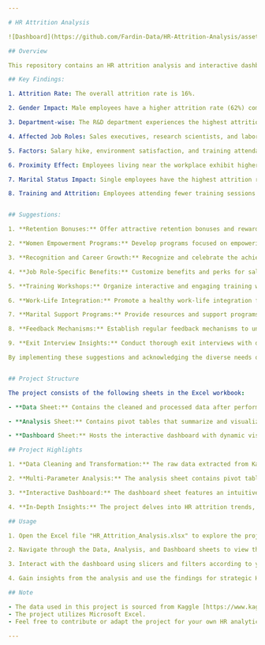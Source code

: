 ```yaml
---

# HR Attrition Analysis

![Dashboard](https://github.com/Fardin-Data/HR-Attrition-Analysis/assets/137788371/3540d1e6-ed56-44fc-9ca5-cb6e1186d58a)

## Overview

This repository contains an HR attrition analysis and interactive dashboard project built in Microsoft Excel. The project aims to explore and analyze employee attrition data sourced from Kaggle, providing valuable insights to HR professionals and management.

## Key Findings:

1. Attrition Rate: The overall attrition rate is 16%.

2. Gender Impact: Male employees have a higher attrition rate (62%) compared to females (38%).

3. Department-wise: The R&D department experiences the highest attrition.

4. Affected Job Roles: Sales executives, research scientists, and laboratory technicians show higher attrition.

5. Factors: Salary hike, environment satisfaction, and training attendance influence attrition.

6. Proximity Effect: Employees living near the workplace exhibit higher attrition.

7. Marital Status Impact: Single employees have the highest attrition rate, followed by married employees.

8. Training and Attrition: Employees attending fewer training sessions exhibit higher attrition.


## Suggestions:

1. **Retention Bonuses:** Offer attractive retention bonuses and rewards for high-performing male employees, creating a strong incentive to stay with the organization and fostering loyalty.

2. **Women Empowerment Programs:** Develop programs focused on empowering female employees, providing mentorship and leadership opportunities to enhance their career progression and loyalty.

3. **Recognition and Career Growth:** Recognize and celebrate the achievements of employees in the R&D department, ensuring their contributions are acknowledged and providing clear paths for career advancement.

4. **Job Role-Specific Benefits:** Customize benefits and perks for sales executives, research scientists, and laboratory technicians, ensuring their needs are met and fostering a sense of belonging.

5. **Training Workshops:** Organize interactive and engaging training workshops that cater to diverse learning styles, motivating employees of all backgrounds to participate and grow professionally.

6. **Work-Life Integration:** Promote a healthy work-life integration for employees living nearby, offering flexible working hours and remote work options when possible.

7. **Marital Support Programs:** Provide resources and support programs for single employees, married employees, and those going through life changes like divorce, to help them navigate work and personal life effectively.

8. **Feedback Mechanisms:** Establish regular feedback mechanisms to understand employee concerns and act promptly to improve overall job satisfaction and retention.

9. **Exit Interview Insights:** Conduct thorough exit interviews with departing employees to gather valuable feedback and insights into the reasons for attrition.

By implementing these suggestions and acknowledging the diverse needs of employees, the organization can create a more inclusive and engaged workforce, leading to reduced attrition and increased overall productivity.


## Project Structure

The project consists of the following sheets in the Excel workbook:

- **Data Sheet:** Contains the cleaned and processed data after performing data cleaning, merging, and transformations using Power Query. The raw data, originally in three separate sheets, has been consolidated and enriched with new columns for analysis purposes.

- **Analysis Sheet:** Contains pivot tables that summarize and visualize key insights from the cleaned data. It presents correlations between employee attrition and various parameters, including salary hikes, performance ratings, department-wise attrition, and other relevant factors impacting attrition.

- **Dashboard Sheet:** Hosts the interactive dashboard with dynamic visualizations and slicers. The dashboard utilizes the cleaned data to present key findings and allow users to interactively explore the data.

## Project Highlights

1. **Data Cleaning and Transformation:** The raw data extracted from Kaggle, distributed across multiple sheets, has been cleaned, merged, and processed using Power Query. This ensures data integrity and accuracy for analysis.

2. **Multi-Parameter Analysis:** The analysis sheet contains pivot tables exploring various parameters influencing attrition, such as salary hikes, performance ratings, department-wise attrition, and more. This comprehensive approach provides a deeper understanding of employee churn patterns.

3. **Interactive Dashboard:** The dashboard sheet features an intuitive and interactive interface, allowing users to filter and visualize data through slicers, charts, and graphs. It enables HR professionals and management to gain actionable insights.

4. **In-Depth Insights:** The project delves into HR attrition trends, identifies potential risk areas, and highlights opportunities for employee retention strategies. The visualization of data aids in better decision-making.

## Usage

1. Open the Excel file "HR_Attrition_Analysis.xlsx" to explore the project.

2. Navigate through the Data, Analysis, and Dashboard sheets to view the cleaned data, analysis, and interactive visualizations.

3. Interact with the dashboard using slicers and filters according to your preferences.

4. Gain insights from the analysis and use the findings for strategic HR decision-making.

## Note

- The data used in this project is sourced from Kaggle [https://www.kaggle.com/datasets/vjchoudhary7/hr-analytics-case-study].
- The project utilizes Microsoft Excel.
- Feel free to contribute or adapt the project for your own HR analytics needs.

---
```

